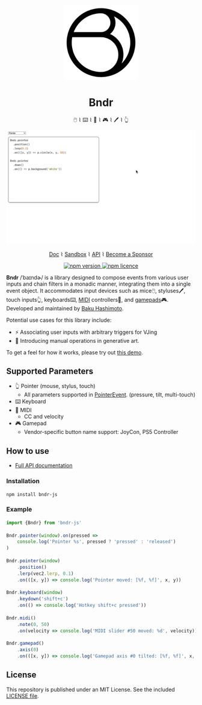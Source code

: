 <div align="center">

  <img src="https://github.com/baku89/bndr-js/blob/main/docs/.vuepress/public/logo.svg" width="200" />

  <h1>Bndr</h1>
  <p>🖱️ ⌇ ⌨️ ⌇ 🎹 ⌇ 🎮 ⌇ 🖊️ ⌇ 👆</p>

  <img src="./screenshot.gif" />

<a href="https://baku89.github.io/bndr-js/">Doc</a> ⌇ <a href="https://baku89.github.io/bndr-js/sandbox">Sandbox</a> ⌇ <a href="https://baku89.github.io/bndr-js/api/">API</a> ⌇ <a href="https://github.com/sponsors/baku89">Become a Sponsor</a>

<p>
  <a href="https://www.npmjs.org/package/bndr-js">
    <img src="https://img.shields.io/npm/v/bndr-js.svg?style=flat-square" alt="npm version">
  </a>
  <a href="http://spdx.org/licenses/MIT">
    <img src="https://img.shields.io/npm/l/bndr-js.svg?style=flat-square" alt="npm licence">
  </a>
</p>

</div>

**Bndr** /ˈbaɪndɚ/ is a library designed to compose events from various user inputs and chain filters in a monadic manner, integrating them into a single event object. It accommodates input devices such as mice🖱️, styluses🖊️, touch inputs👆, keyboards⌨️, [MIDI](https://developer.mozilla.org/en-US/docs/Web/API/Web_MIDI_API) controllers🎹, and [gamepads](https://developer.mozilla.org/en-US/docs/Web/API/Gamepad_API)🎮. Developed and maintained by [Baku Hashimoto](https://baku89.com).

Potential use cases for this library include:

- ⚡️ Associating user inputs with arbitrary triggers for VJing
- 🎨 Introducing manual operations in generative art.

To get a feel for how it works, please try out [this demo](https://baku89.github.io/bndr-js/).

## Supported Parameters

- 👆 Pointer (mouse, stylus, touch)
  - All parameters supported in [PointerEvent](https://developer.mozilla.org/en-US/docs/Web/API/Pointer_events). (pressure, tilt, multi-touch)
- ⌨️ Keyboard
- 🎹 MIDI
  - CC and velocity
- 🎮 Gamepad
  - Vendor-specific button name support: JoyCon, PS5 Controller

## How to use

- [Full API documentation](https://baku89.github.io/bndr-js/docs/)

### Installation

```
npm install bndr-js
```

### Example

```js
import {Bndr} from 'bndr-js'

Bndr.pointer(window).on(pressed =>
	console.log('Pointer %s', pressed ? 'pressed' : 'released')
)

Bndr.pointer(window)
	.position()
	.lerp(vec2.lerp, 0.1)
	.on(([x, y]) => console.log('Pointer moved: [%f, %f]', x, y))

Bndr.keyboard(window)
	.keydown('shift+c')
	.on(() => console.log('Hotkey shift+c pressed'))

Bndr.midi()
	.note(0, 50)
	.on(velocity => console.log('MIDI slider #50 moved: %d', velocity))

Bndr.gamepad()
	.axis(0)
	.on(([x, y]) => console.log('Gamepad axis #0 tilted: [%f, %f]', x, y))
```

## License

This repository is published under an MIT License. See the included [LICENSE file](./LICENSE).
